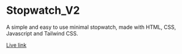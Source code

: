 # Stopwatch_V2
A simple and easy to use minimal stopwatch, made with HTML, CSS, Javascript and Tailwind CSS. 

[Live link](https://fishtank1.github.io/Stopwatch_V2/)
